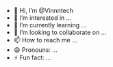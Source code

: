 - 👋 Hi, I’m @Vinnntech
- 👀 I’m interested in ...
- 🌱 I’m currently learning ...
- 💞️ I’m looking to collaborate on ...
- 📫 How to reach me ...
- 😄 Pronouns: ...
- ⚡ Fun fact: ...

<!---
Vinnntech/Vinnntech is a ✨ special ✨ repository because its `README.md` (this file) appears on your GitHub profile.
You can click the Preview link to take a look at your changes.
--->
